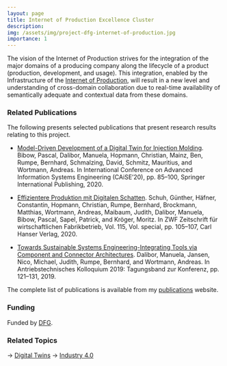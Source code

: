 ```yaml
---
layout: page
title: Internet of Production Excellence Cluster
description: 
img: /assets/img/project-dfg-internet-of-production.jpg
importance: 1
---
```


The vision of the Internet of Production strives for the integration of the major domains of a producing company along the lifecycle of a product (production, development, and usage). This integration, enabled by the Infrastructure of the [Internet of Production](https://www.iop.rwth-aachen.de/go/id/gpfz/), will result in a new level and understanding of cross-domain collaboration due to real-time availability of semantically adequate and contextual data from these domains.

### Related Publications

The following presents selected publications that present research results relating to this project. 


- [Model-Driven Development of a Digital Twin for Injection Molding](https://www.se-rwth.de/publications/Model-Driven-Development-of-a-Digital-Twin-for-Injection-Molding.pdf). Bibow, Pascal, Dalibor, Manuela, Hopmann, Christian, Mainz, Ben, Rumpe, Bernhard, Schmalzing, David, Schmitz, Mauritius, and Wortmann, Andreas. In International Conference on Advanced Information Systems Engineering (CAiSE’20), pp. 85–100, Springer International Publishing,  2020. 

- [Effizientere Produktion mit Digitalen Schatten](https://www.se-rwth.de/publications/Effizientere-Produktion-mit-Digitalen-Schatten.pdf). Schuh, Günther, Häfner, Constantin, Hopmann, Christian, Rumpe, Bernhard, Brockmann, Matthias, Wortmann, Andreas, Maibaum, Judith, Dalibor, Manuela, Bibow, Pascal, Sapel, Patrick, and Kröger, Moritz. In ZWF Zeitschrift für wirtschaftlichen Fabrikbetrieb, Vol. 115, Vol. special, pp. 105–107, Carl Hanser Verlag,  2020.

- [Towards Sustainable Systems Engineering-Integrating Tools via Component and Connector Architectures](https://www.se-rwth.de/publications/Towards-Sustainable-Systems-Engineering-Integrating-Tools-via-Component-and-Connector-Architectures.pdf). Dalibor, Manuela, Jansen, Nico, Michael, Judith, Rumpe, Bernhard, and Wortmann, Andreas. In Antriebstechnisches Kolloquium 2019: Tagungsband zur Konferenz, pp. 121–131,  2019. 

The complete list of publications is available from my [publications](https://awortmann.github.io/publications/) website.

### Funding

Funded by [DFG](https://gepris.dfg.de/gepris/projekt/390621612?context=projekt&task=showDetail&id=390621612&).

### Related Topics

→ [Digital Twins](https://awortmann.github.io/research/digital_twins/)
→ [Industry 4.0](https://awortmann.github.io/research/industry_40/)